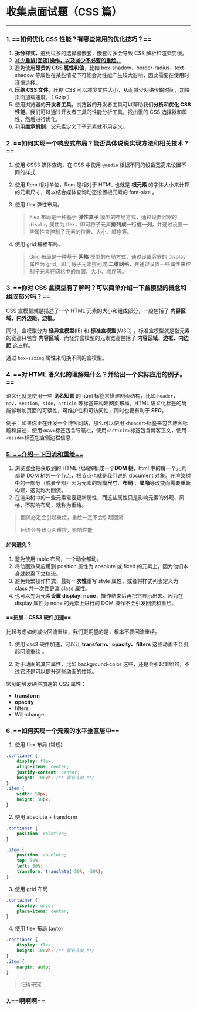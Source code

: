 # 收集点面试题（CSS 篇）

---

### 1. ==如何优化 CSS 性能？有哪些常用的优化技巧？==

1. **拆分样式**，避免过多的选择器嵌套，嵌套过多会导致 CSS 解析和渲染变慢。
2. <a href='#reflow'> 减少**重排(回流)**操作，以及减少不必要的**重绘**。</a>
3. 避免使用**昂贵的 CSS 属性和值**，比如 box-shadow、border-radius、text-shadow 等属性在某些情况下可能会对性能产生较大影响，因此需要在使用时谨慎选择。
4. **压缩 CSS 文件**，压缩 CSS 可以减少文件大小，从而减少网络传输时间，加快页面加载速度。（ Gzip ）
5. 使用浏览器的**开发者工具**，浏览器的开发者工具可以帮助我们**分析和优化 CSS 性能**。我们可以通过开发者工具的性能分析工具，找出慢的 CSS 选择器和属性，然后进行优化。
6. 利用**继承机制**，父元素定义了子元素就不用定义。

### 2. ==如何实现一个响应式布局？能否具体说说实现方法和相关技术？==

1. 使用 CSS3 媒体查询，在 CSS 中使用 `@media` 根据不同的设备宽高来设置不同的样式

1. 使用 Rem 相对单位，Rem 是相对于 HTML 也就是 **根元素** 的字体大小来计算的元素尺寸，可以结合媒体查询动态设置根元素的 font-size 。

1. 使用 flex 弹性布局。

    > Flex 布局是一种基于 **弹性盒子** 模型的布局方式，通过设置容器的 `display` 属性为 flex，即可将子元素**排列成一行或一列**，并通过设置一些属性来控制子元素的位置、大小、顺序等。

1. 使用 grid 栅格布局。

    > Grid 布局是一种基于 **网格** 模型的布局方式，通过设置容器的 display 属性为 grid，即可将子元素排列成 **二维网格**，并通过设置一些属性来控制子元素在网格中的位置、大小、顺序等。

### 3. ==你对 CSS 盒模型有了解吗？可以简单介绍一下盒模型的概念和组成部分吗？==

CSS 盒模型就是描述了一个 HTML 元素的大小和组成部分，一般包括了 **内容区域、内外边距、边框。**

同时，盒模型分为 **怪异盒模型**(IE) 和 **标准盒模型**(W3C) ，标准盒模型就是指元素的宽高只包含 **内容区域**，而怪异盒模型的元素宽高包括了 **内容区域、边框、内边距** 这三样。

通过 `box-sizing` 属性来切换不同的盒模型。

### 4. ==对 HTML 语义化的理解是什么？并给出一个实际应用的例子。==

语义化就是使用一些 **见名知意** 的 html 标签来搭建网页结构，比如 `header`，`nav`，`section`，`side`，`article` 等标签来构建网页布局。HTML 语义化标签的确能够增加页面的可读性，可维护性和可访问性，同时也更有利于 **SEO**。

例子：如果你正在开发一个博客网站，那么可以使用 `<header>`标签来包含博客标题和描述，使用`<nav>`标签包含导航栏，使用`<article>`标签包含博客正文，使用`<aside>`标签包含侧边栏信息，

### <a id='reflow' href='https://blog.csdn.net/weixin_48491416/article/details/123452651'>5. ==介绍一下回流和重绘==</a>

1. 浏览器会把获取到的 HTML 代码解析成一个**DOM 树**，html 中的每一个元素都是 DOM 树的一个节点，根节点也就是我们说的 document 对象。在渲染树中的一部分（或者全部）因为元素的规模**尺寸**、**布局** 、**显隐**等改变而需要重新构建，这就称为回流。
2. 在渲染树中的一些元素需要更新属性，而这些属性只是影响元素的外观、风格，不影响布局，就称为重绘。

> 回流必定会引起重绘，重绘一定不会引起回流
>
> 回流会导致页面重排，影响性能

#### 如何避免？

1. 避免使用 table 布局，一个动全都动。
2. 将动画效果应用到 position 属性为 absolute 或 fixed 的元素上，因为他们本身就脱离了文档流。
3. 避免频繁操作样式，最好**一次性**重写 style 属性，或者将样式列表定义为 class 并一次性更改 class 属性。
4. 也可以先为元素**设置 display: none**，操作结束后再把它显示出来。因为在 display 属性为 none 的元素上进行的 DOM 操作不会引发回流和重绘。

#### ==拓展：CSS3 硬件加速==

比起考虑如何减少回流重绘，我们更期望的是，根本不要回流重绘。

1. 使用 css3 硬件加速，可以让 **transform、opacity、filters** 这些动画不会引起回流重绘 。

2. 对于动画的其它属性，比如 background-color 这些，还是会引起重绘的，不过它还是可以提升这些动画的性能。

常见的触发硬件加速的 CSS 属性：

-   **transform**
-   **opacity**
-   filters
-   Will-change

### 6. ==如何实现一个元素的水平垂直居中==

1. 使用 flex 布局 (常规)

```css
.contianer {
    display: flex;
    align-items: center;
    justify-content: center;
    height: 100vh; /** 要有高度 **/
}
.item {
    width: 50px;
    height: 50px;
}
```

2. 使用 absolute + transform

```css
.contianer {
    position: relative;
}

.item {
    position: absolute;
    top: 50%;
    left: 50%;
    transform: translate(-50%, -50%);
}
```

3. 使用 grid 布局

```css
.container {
    display: grid;
    place-items: center;
}
```

4. 使用 flex 布局 (auto)

```css
.contianer {
    display: flex;
    height: 100vh; /** 要有高度 **/
}
.item {
    margin: auto;
}
```

> 记得研究

### 7.==啊啊啊==

